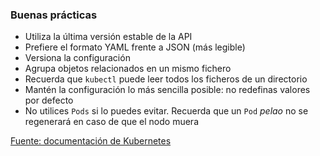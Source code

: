 ### Buenas prácticas

* Utiliza la última versión estable de la API
* Prefiere el formato YAML frente a JSON (más legible)
* Versiona la configuración
* Agrupa objetos relacionados en un mismo fichero
* Recuerda que `kubectl` puede leer todos los ficheros de un directorio
* Mantén la configuración lo más sencilla posible: no redefinas valores por defecto
* No utilices `Pods` si lo puedes evitar. Recuerda que un `Pod` _pelao_
  no se regenerará en caso de que el nodo muera

[Fuente: documentación de Kubernetes](https://kubernetes.io/docs/concepts/configuration/overview/)